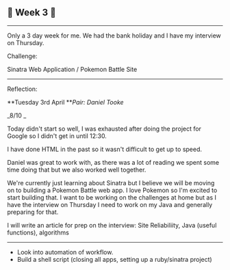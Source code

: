 ## 🚩 Week 3  🚩

---

Only a 3 day week for me. We had the bank holiday and I have my interview on Thursday.

Challenge:

Sinatra Web Application / Pokemon Battle Site

---

Reflection:

**Tuesday 3rd April  **_Pair: Daniel Tooke_

_8/10 _

Today didn't start so well, I was exhausted after doing the project for Google so I didn't get in until 12:30.

I have done HTML in the past so it wasn't difficult to get up to speed.

Daniel was great to work with, as there was a lot of reading we spent some time doing that but we also worked well together.

We're currently just learning about Sinatra but I believe we will be moving on to building a Pokemon Battle web app. I love Pokemon so I'm excited to start building that. I want to be working on the challenges at home but as I have the interview on Thursday I need to work on my Java and generally preparing for that.

I will write an article for prep on the interview: Site Reliabiliity, Java \(useful functions\), algorithms

---

* Look into automation of workflow.
* Build a shell script \(closing all apps, setting up a ruby/sinatra project\)




